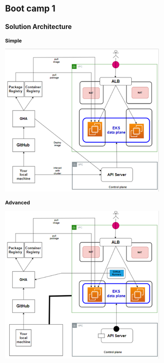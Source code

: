 # Boot camp 1

## Solution Architecture

### Simple
![Simple Architecture Diagram](assets/bootcamp1arch.PNG)


### Advanced
![Advanced Architecture Diagram](assets/bootcamp1advancesArch.PNG)
